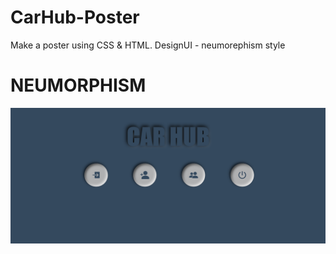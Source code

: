 

# CarHub-Poster

Make a poster using CSS & HTML.
 DesignUI - neumorephism style 
 
# NEUMORPHISM


<div align="center">

![alt text](preview.png "Preview Image")

</div>
